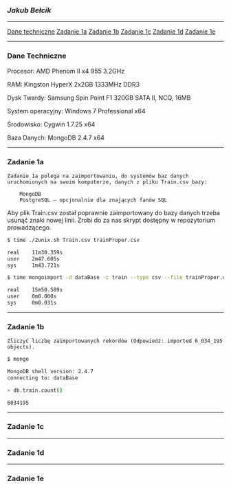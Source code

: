 ### *Jakub Bełcik*

---

[Dane techniczne](#dane-techniczne)
[Zadanie 1a](#zadanie-1a)
[Zadanie 1b](#zadanie-1b)
[Zadanie 1c](#zadanie-1c)
[Zadanie 1d](#zadanie-1d)
[Zadanie 1e](#zadanie-1e)

---

### Dane Techniczne

Procesor:
	AMD Phenom II x4 955 3.2GHz

RAM:
	Kingston HyperX 2x2GB 1333MHz DDR3

Dysk Twardy:
	Samsung Spin Point F1 320GB SATA II, NCQ, 16MB

System operacyjny:
	Windows 7 Professional x64

Środowisko:
	Cygwin 1.7.25 x64

Baza Danych:
	MongoDB 2.4.7 x64

---

### Zadanie 1a
```
Zadanie 1a polega na zaimportowaniu, do systemów baz danych uruchomionych na swoim komputerze, danych z pliku Train.csv bazy:

    MongoDB
    PostgreSQL – opcjonalnie dla znających fanów SQL
```

Aby plik Train.csv został poprawnie zaimportowany do bazy danych trzeba usunąć znaki nowej linii. Zrobi do za nas skrypt dostępny w repozytorium prowadzącego.
```sh
$ time ./2unix.sh Train.csv trainProper.csv

real    11m30.359s
user    2m47.605s
sys     1m43.721s
```

```sh
$ time mongoimport -d dataBase -c train --type csv --file trainProper.csv --headerline

real    15m50.589s
user    0m0.000s
sys     0m0.031s
```

---

### Zadanie 1b
```
Zliczyć liczbę zaimportowanych rekordów (Odpowiedź: imported 6_034_195 objects).
```

```sh
$ mongo

MongoDB shell version: 2.4.7
connecting to: dataBase

> db.train.count()

6034195
```

---

### Zadanie 1c

---

### Zadanie 1d

---

### Zadanie 1e